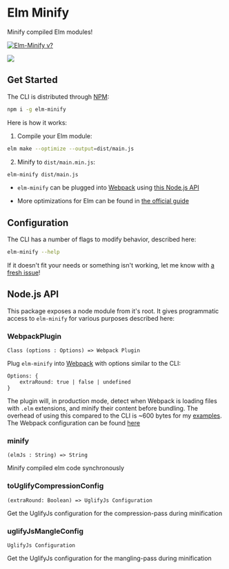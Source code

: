 # Elm Minify 

Minify compiled Elm modules!

[![Elm-Minify v?](https://img.shields.io/npm/v/elm-minify.svg)](https://www.npmjs.com/package/elm-minify)

![](/example.gif)

## Get Started
The CLI is distributed through [NPM](https://www.npmjs.com/package/elm-minify):

```bash
npm i -g elm-minify
```

Here is how it works:

1. Compile your Elm module:

```bash
elm make --optimize --output=dist/main.js
```

2. Minify to `dist/main.min.js`:

```bash
elm-minify dist/main.js
```
 
- `elm-minify` can be plugged into [Webpack](https://webpack.js.org/) using [this Node.js API](https://github.com/opvasger/elm-minify#nodejs-api)

- More optimizations for Elm can be found in [the official guide](https://guide.elm-lang.org/optimization/)

## Configuration
The CLI has a number of flags to modify behavior, described here:

```bash
elm-minify --help
```

If it doesn't fit your needs or something isn't working, let me know with [a fresh issue](https://github.com/opvasger/elm-minify/issues/new)!

## Node.js API
This package exposes a node module from it's root. It gives programmatic access to `elm-minify` for various purposes described here:

### WebpackPlugin
```Class (options : Options) => Webpack Plugin```

Plug `elm-minify` into [Webpack](https://webpack.js.org/) with options similar to the CLI:
```
Options: {
    extraRound: true | false | undefined
}
```
The plugin will, in production mode, detect when Webpack is loading files with `.elm` extensions, and minify their content before bundling. The overhead of using this compared to the CLI is ~600 bytes for my [examples](https://github.com/opvasger/elm-minify/tree/master/examples). The Webpack configuration can be found [here](https://github.com/opvasger/elm-minify/blob/master/examples/withWebpack/webpack.config.js)

### minify
```(elmJs : String) => String```

Minify compiled elm code synchronously

### toUglifyCompressionConfig
```(extraRound: Boolean) => UglifyJs Configuration```

Get the UglifyJs configuration for the compression-pass during minification

### uglifyJsMangleConfig
```UglifyJs Configuration```

Get the UglifyJs configuration for the mangling-pass during minification